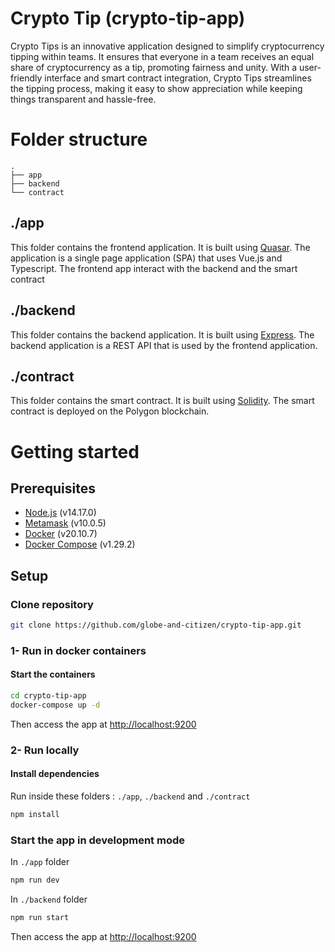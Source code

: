 # Crypto Tip (crypto-tip-app)

Crypto Tips is an innovative application designed to simplify cryptocurrency tipping within teams. It ensures that everyone in a team receives an equal share of cryptocurrency as a tip, promoting fairness and unity. With a user-friendly interface and smart contract integration, Crypto Tips streamlines the tipping process, making it easy to show appreciation while keeping things transparent and hassle-free.

# Folder structure

```
.
├── app
├── backend
└── contract
```

## ./app

This folder contains the frontend application. It is built using [Quasar](https://quasar.dev/). The application is a single page application (SPA) that uses Vue.js and Typescript. The frontend app interact with the backend and the smart contract

## ./backend

This folder contains the backend application. It is built using [Express](https://expressjs.com/). The backend application is a REST API that is used by the frontend application.

## ./contract

This folder contains the smart contract. It is built using [Solidity](https://docs.soliditylang.org/en/v0.8.6/). The smart contract is deployed on the Polygon blockchain.

# Getting started

## Prerequisites

- [Node.js](https://nodejs.org/en/) (v14.17.0)
- [Metamask](https://metamask.io/) (v10.0.5)
- [Docker](https://www.docker.com/) (v20.10.7)
- [Docker Compose](https://docs.docker.com/compose/) (v1.29.2)

## Setup

### Clone repository

```bash
git clone https://github.com/globe-and-citizen/crypto-tip-app.git
```

### 1- Run in docker containers

#### Start the containers

```bash
cd crypto-tip-app
docker-compose up -d
```

Then access the app at [http://localhost:9200](http://localhost:9200)

### 2- Run locally

#### Install dependencies

Run inside these folders : `./app`, `./backend` and `./contract`

```bash
npm install
```

### Start the app in development mode

In `./app` folder

```bash
npm run dev
```

In `./backend` folder

```bash
npm run start
```
Then access the app at [http://localhost:9200](http://localhost:9200)

